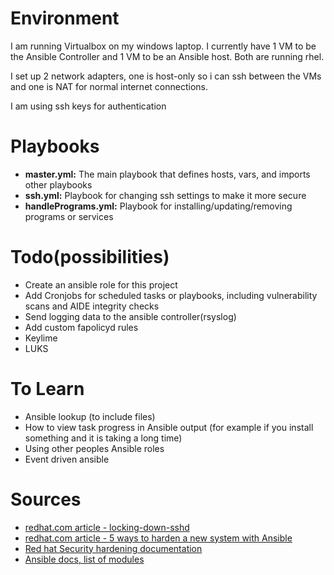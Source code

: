 # Environment
I am running Virtualbox on my windows laptop. I currently have 1 VM to be the Ansible Controller and 1 VM to be an Ansible host. Both are running rhel.

I set up 2 network adapters, one is host-only so i can ssh between the VMs and one is NAT for normal internet connections.

I am using ssh keys for authentication

# Playbooks
* **master.yml:** The main playbook that defines hosts, vars, and imports other playbooks
* **ssh.yml:** Playbook for changing ssh settings to make it more secure
* **handlePrograms.yml:** Playbook for installing/updating/removing programs or services

# Todo(possibilities)
* Create an ansible role for this project
* Add Cronjobs for scheduled tasks or playbooks, including vulnerability scans and AIDE integrity checks
* Send logging data to the ansible controller(rsyslog)
* Add custom fapolicyd rules
* Keylime
* LUKS

# To Learn
* Ansible lookup (to include files)
* How to view task progress in Ansible output (for example if you install something  and it is taking a long time)
* Using other peoples Ansible roles
* Event driven ansible

# Sources
* [redhat.com article - locking-down-sshd](https://www.redhat.com/sysadmin/locking-down-sshd)
* [redhat.com article - 5 ways to harden a new system with Ansible](https://www.redhat.com/sysadmin/harden-new-system-ansible)
* [Red hat Security hardening documentation](https://docs.redhat.com/en/documentation/red_hat_enterprise_linux/9/html-single/security_hardening/index) 
* [Ansible docs, list of modules](https://docs.ansible.com/ansible/latest/collections/index_module.html#ansible-builtin)  
